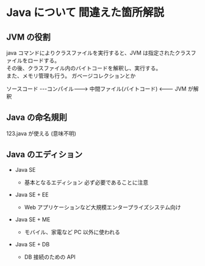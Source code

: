 # Java について 間違えた箇所解説

## JVM の役割

java コマンドによりクラスファイルを実行すると、JVM は指定されたクラスファイルをロードする。  
その後、クラスファイル内のバイトコードを解釈し、実行する。  
また、メモリ管理も行う。 ガベージコレクションとか

ソースコード ---コンパイル---> 中間ファイル(バイトコード) <--- JVM が解釈

## Java の命名規則

123.java が使える (意味不明)

## Java のエディション

- Java SE

  - 基本となるエディション 必ず必要であることに注意

- Java SE + EE

  - Web アプリケーションなど大規模エンタープライズシステム向け

- Java SE + ME

  - モバイル、家電など PC 以外に使われる

- Java SE + DB
  - DB 接続のための API

